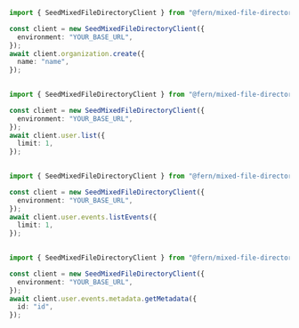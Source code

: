 ```typescript
import { SeedMixedFileDirectoryClient } from "@fern/mixed-file-directory";

const client = new SeedMixedFileDirectoryClient({
  environment: "YOUR_BASE_URL",
});
await client.organization.create({
  name: "name",
});
 
```                        


```typescript
import { SeedMixedFileDirectoryClient } from "@fern/mixed-file-directory";

const client = new SeedMixedFileDirectoryClient({
  environment: "YOUR_BASE_URL",
});
await client.user.list({
  limit: 1,
});
 
```                        


```typescript
import { SeedMixedFileDirectoryClient } from "@fern/mixed-file-directory";

const client = new SeedMixedFileDirectoryClient({
  environment: "YOUR_BASE_URL",
});
await client.user.events.listEvents({
  limit: 1,
});
 
```                        


```typescript
import { SeedMixedFileDirectoryClient } from "@fern/mixed-file-directory";

const client = new SeedMixedFileDirectoryClient({
  environment: "YOUR_BASE_URL",
});
await client.user.events.metadata.getMetadata({
  id: "id",
});
 
```                        


